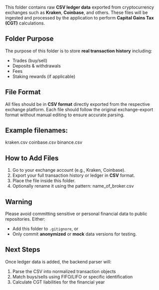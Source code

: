 This folder contains raw **CSV ledger data** exported from cryptocurrency exchanges such as **Kraken**, **Coinbase**, and others. These files will be 
ingested and processed by the application to perform **Capital Gains Tax (CGT)** calculations.

## Folder Purpose

The purpose of this folder is to store **real transaction history** including:
- Trades (buy/sell)
- Deposits & withdrawals
- Fees
- Staking rewards (if applicable)

## File Format

All files should be in **CSV format** directly exported from the respective exchange platform. Each file should follow the original exchange-export format 
without manual editing to ensure accurate parsing.

## Example filenames: 

kraken.csv   coinbase.csv  binance.csv

## How to Add Files

1. Go to your exchange account (e.g., Kraken, Coinbase).
2. Export your full transaction history or ledger in **CSV** format.
3. Place the file inside this folder.
4. Optionally rename it using the pattern: name_of_broker.csv

## Warning

Please avoid committing sensitive or personal financial data to public repositories. Either:
- Add this folder to `.gitignore`, or  
- Only commit **anonymized** or **mock** data versions for testing.

## Next Steps

Once ledger data is added, the backend parser will:
1. Parse the CSV into normalized transaction objects
2. Match buys/sells using FIFO/LIFO or specific identification
3. Calculate CGT liabilities for the financial year
